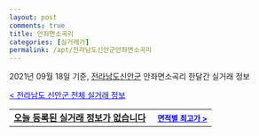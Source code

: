 ```yaml
---
layout: post
comments: true
title: 안좌면소곡리
categories: [실거래가]
permalink: /apt/전라남도신안군안좌면소곡리
---
```


2021년 09월 18일 기준, <a href="/apt/전라남도신안군">전라남도신안군</a> 안좌면소곡리 한달간 실거래 정보

<a style="color: blue;" href="/apt/전라남도신안군">< 전라남도 신안군 전체 실거래 정보</a>
<!---- start ---->
<table>
  <tr>
    <td colspan="4" style="font-weight: bold;"><a href="/apt/전라남도신안군안좌면소곡리{name_without_space}">오늘 등록된 실거래 정보가 없습니다</a> &nbsp;&nbsp;&nbsp; <a style="color: blue; font-size: smaller;" href="/apt/전라남도신안군안좌면소곡리{name_without_space}">면적별 최고가 ></a></td>
  </tr>
    
</table>
<!---- end ---->
    